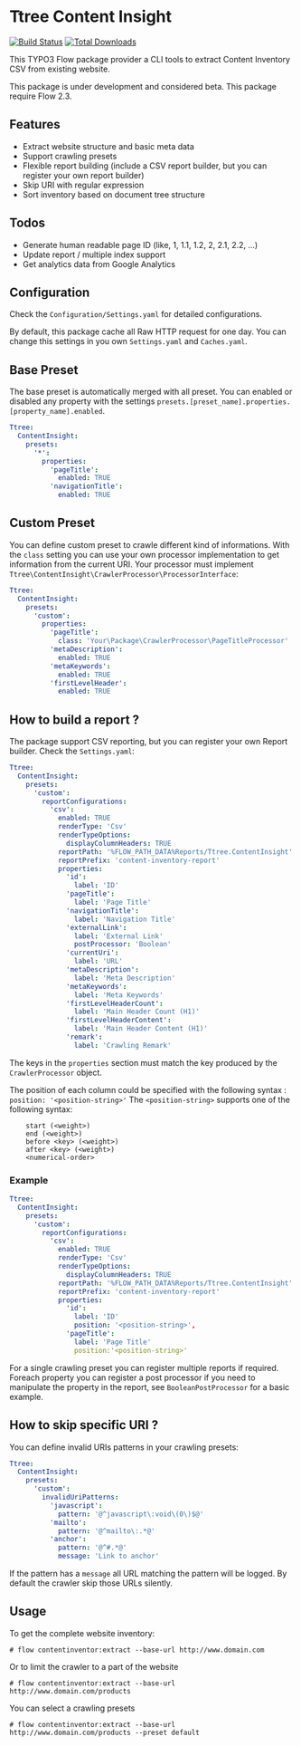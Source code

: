 Ttree Content Insight
=====================

[![Build Status](https://travis-ci.org/ttreeagency/Ttree.ContentInsight.png?branch=master)](https://travis-ci.org/ttreeagency/Ttree.ContentInsight) [![Total Downloads](https://poser.pugx.org/ttree/contentinsight/downloads.png)](https://packagist.org/packages/ttree/contentinsight)


This TYPO3 Flow package provider a CLI tools to extract Content Inventory CSV from existing website. 

This package is under development and considered beta. This package require Flow 2.3.

Features
--------

* Extract website structure and basic meta data
* Support crawling presets
* Flexible report building (include a CSV report builder, but you can register your own report builder)
* Skip URI with regular expression
* Sort inventory based on document tree structure

Todos
-----

* Generate human readable page ID (like, 1, 1.1, 1.2, 2, 2.1, 2.2, ...)
* Update report / multiple index support
* Get analytics data from Google Analytics

Configuration
-------------

Check the ``Configuration/Settings.yaml`` for detailed configurations. 

By default, this package cache all Raw HTTP request for one day. You can change this settings in you own 
``Settings.yaml`` and ``Caches.yaml``.

Base Preset
-----------

The base preset is automatically merged with all preset. You can enabled or disabled any property with the settings 
``presets.[preset_name].properties.[property_name].enabled``.

```yaml
Ttree:
  ContentInsight:
    presets:
      '*':
        properties:
          'pageTitle':
            enabled: TRUE
          'navigationTitle':
            enabled: TRUE
```

Custom Preset
-----------

You can define custom preset to crawle different kind of informations. With the ``class`` setting you can use your
own processor implementation to get information from the current URI. Your processor must implement 
``Ttree\ContentInsight\CrawlerProcessor\ProcessorInterface``:

```yaml
Ttree:
  ContentInsight:
    presets:
      'custom':
        properties:
          'pageTitle':
            class: 'Your\Package\CrawlerProcessor\PageTitleProcessor'
          'metaDescription':
            enabled: TRUE
          'metaKeywords':
            enabled: TRUE
          'firstLevelHeader':
            enabled: TRUE
```

How to build a report ?
-----------------------

The package support CSV reporting, but you can register your own Report builder. Check the ``Settings.yaml``:

```yaml
Ttree:
  ContentInsight:
    presets:
      'custom':
        reportConfigurations:
          'csv':
            enabled: TRUE
            renderType: 'Csv'
            renderTypeOptions:
              displayColumnHeaders: TRUE
            reportPath: '%FLOW_PATH_DATA%Reports/Ttree.ContentInsight'
            reportPrefix: 'content-inventory-report'
            properties:
              'id':
                label: 'ID'
              'pageTitle':
                label: 'Page Title'
              'navigationTitle':
                label: 'Navigation Title'
              'externalLink':
                label: 'External Link'
                postProcessor: 'Boolean'
              'currentUri':
                label: 'URL'
              'metaDescription':
                label: 'Meta Description'
              'metaKeywords':
                label: 'Meta Keywords'
              'firstLevelHeaderCount':
                label: 'Main Header Count (H1)'
              'firstLevelHeaderContent':
                label: 'Main Header Content (H1)'
              'remark':
                label: 'Crawling Remark'
```

The keys in the ``properties`` section must match the key produced by the ``CrawlerProcessor`` object.

The position of each column could be specified with the following syntax : ``position: '<position-string>'``
The ``<position-string>`` supports one of the following syntax:

```
    start (<weight>)
    end (<weight>)
    before <key> (<weight>)
    after <key> (<weight>)
    <numerical-order>
```

### Example

```yaml
Ttree:
  ContentInsight:
    presets:
      'custom':
        reportConfigurations:
          'csv':
            enabled: TRUE
            renderType: 'Csv'
            renderTypeOptions:
              displayColumnHeaders: TRUE
            reportPath: '%FLOW_PATH_DATA%Reports/Ttree.ContentInsight'
            reportPrefix: 'content-inventory-report'
            properties:
              'id':
                label: 'ID'
                position: '<position-string>',
              'pageTitle':
                label: 'Page Title'
                position:'<position-string>'
```

For a single crawling preset you can register multiple reports if required. Foreach property you can register a post 
processor if you need to manipulate the property in the report, see ``BooleanPostProcessor`` for a basic example.


How to skip specific URI ?
--------------------------

You can define invalid URIs patterns in your crawling presets:

```yaml
Ttree:
  ContentInsight:
    presets:
      'custom':
        invalidUriPatterns:
          'javascript':
            pattern: '@^javascript\:void\(0\)$@'
          'mailto':
            pattern: '@^mailto\:.*@'
          'anchor':
            pattern: '@^#.*@'
            message: 'Link to anchor'
```

If the pattern has a ``message`` all URL matching the pattern will be logged. By default the crawler skip 
those URLs silently.

Usage
-----

To get the complete website inventory:

```
# flow contentinventor:extract --base-url http://www.domain.com
```

Or to limit the crawler to a part of the website

```
# flow contentinventor:extract --base-url http://www.domain.com/products
```

You can select a crawling presets

```
# flow contentinventor:extract --base-url http://www.domain.com/products --preset default
```


